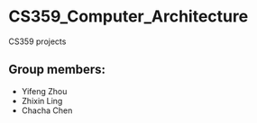 # CS359_Computer_Architecture
CS359 projects

## Group members:

- Yifeng Zhou
- Zhixin Ling
- Chacha Chen
